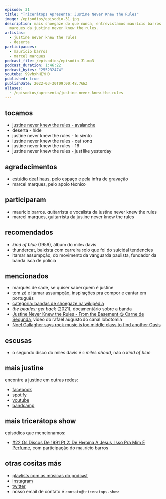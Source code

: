 ```yaml
---
episode: 31
title: "Tricerátops Apresenta: Justine Never Knew the Rules"
image: /episodios/episodio-31.jpg
description: mais shoegaze do que nunca, entrevistamos maurício barros e marcel
  marques da justine never knew the rules.
artistas:
  - justine never knew the rules
  - deserta
participacoes:
  - maurício barros
  - marcel marques
podcast_file: /episodios/episodio-31.mp3
podcast_duration: 1:46:22
podcast_bytes: "255232474"
youtube: 99vhxhHEYH0
published: true
publishDate: 2022-03-30T09:00:48.766Z
aliases:
  - /episodios/apresenta/justine-never-knew-the-rules
---
```

## tocamos

* [justine never knew the rules - avalanche](https://www.youtube.com/watch?v=IntXuBK0SGU)
* deserta - hide
* justine never knew the rules - lo siento
* justine never knew the rules - cat song
* justine never knew the rules - 16
* justine never knew the rules - just like yesterday

## agradecimentos

* [estúdio deaf haus](https://web.facebook.com/deafhauss), pelo espaço e pela infra de gravação
* marcel marques, pelo apoio técnico

## participaram

* maurício barros, guitarrista e vocalista da justine never knew the rules
* marcel marques, guitarrista da justine never knew the rules

## recomendados

* *kind of blue* (1959), álbum do miles davis
* thundercat, baixista com carreira solo que foi do suicidal tendencies
* itamar assumpção, do movimento da vanguarda paulista, fundador da banda isca de polícia

## mencionados

* marquês de sade, se quiser saber quem é justine
* tom zé e itamar assumpção, inspirações pra compor e cantar em português
* [categoria: bandas de shoegaze na wikipédia](https://pt.wikipedia.org/wiki/Categoria:Bandas_de_shoegaze)
* *the beatles: get back* (2021), documentário sobre a banda
* [Justine Never Knew the Rules - From the Basement @ Carne de Segunda](https://www.youtube.com/watch?v=9o_xW07WXcQ), vídeo do rafael augusto do canal lobotomia
* [Noel Gallagher says rock music is too middle class to find another Oasis](https://www.nme.com/news/music/noel-gallagher-says-rock-music-is-too-middle-class-to-find-another-oasis-3180820)

## escusas

* o segundo disco do miles davis é o *miles ahead*, não o *kind of blue*

## mais justine

encontre a justine em outras redes:

* [facebook](https://web.facebook.com/JustineNeverKnewTheRules)
* [spotify](https://open.spotify.com/artist/4ZRhqZbrX44jmQUvta3jo1)
* [youtube](https://www.youtube.com/user/jnktr)
* [bandcamp](https://justineneverknewtherules.bandcamp.com/)

## mais tricerátops show

episódios que mencionamos:

* [#22 Os Discos De 1991 Pt 2: De Heroína A Jesus, Isso Pra Mim É Perfume](https://www.triceratops.show/episodios/22/), com participação do maurício barros

## otras cositas más
* [playlists com as músicas do podcast](https://www.triceratops.show/playlists/)
* [instagram](https://www.instagram.com/triceratops.show/)
* [twitter](https://twitter.com/TriceratopsShow/)
* nosso email de contato é `contato@triceratops.show`
